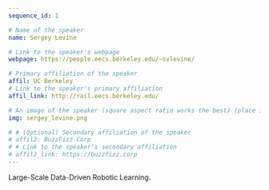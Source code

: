 ```yaml
---
sequence_id: 1

# Name of the speaker
name: Sergey Levine

# Link to the speaker's webpage
webpage: https://people.eecs.berkeley.edu/~svlevine/

# Primary affiliation of the speaker
affil: UC Berkeley
# Link to the speaker's primary affiliation
affil_link: http://rail.eecs.berkeley.edu/

# An image of the speaker (square aspect ratio works the best) (place in the `assets/img/speakers` directory)
img: sergey_levine.png

# # (Optional) Secondary affiliation of the speaker
# affil2: BuzzFizz Corp
# # Link to the speaker's secondary affiliation 
# affil2_link: https://buzzfizz.corp
---
```


<!-- Whatever you write below will show up as the speaker's bio -->

Large-Scale Data-Driven Robotic Learning.
